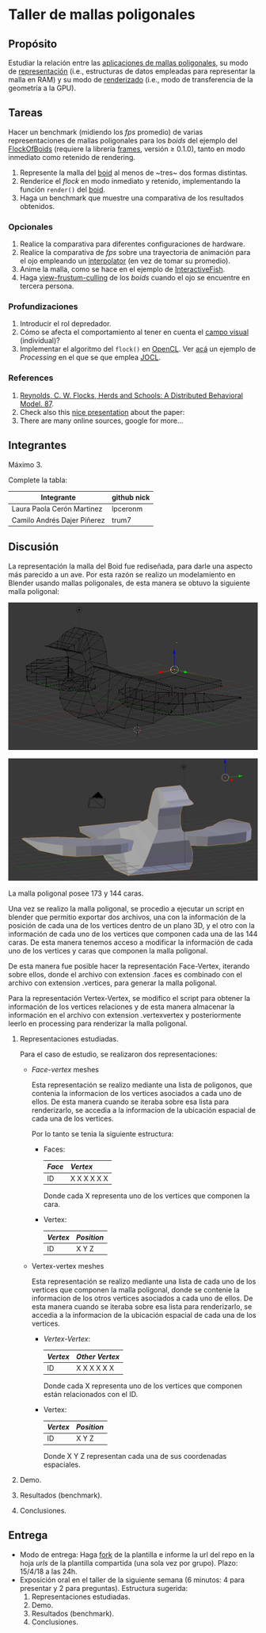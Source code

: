 # Taller de mallas poligonales

## Propósito

Estudiar la relación entre las [aplicaciones de mallas poligonales](https://github.com/VisualComputing/representation), su modo de [representación](https://en.wikipedia.org/wiki/Polygon_mesh) (i.e., estructuras de datos empleadas para representar la malla en RAM) y su modo de [renderizado](https://processing.org/tutorials/pshape/) (i.e., modo de transferencia de la geometría a la GPU).

## Tareas

Hacer un benchmark (midiendo los *fps* promedio) de varias representaciones de mallas poligonales para los _boids_ del ejemplo del [FlockOfBoids](https://github.com/VisualComputing/framesjs/tree/processing/examples/Advanced/FlockOfBoids) (requiere la librería [frames](https://github.com/VisualComputing/framesjs/releases), versión ≥ 0.1.0), tanto en modo inmediato como retenido de rendering.

1. Represente la malla del [boid](https://github.com/VisualComputing/framesjs/blob/processing/examples/Advanced/FlockOfBoids/Boid.pde) al menos de ~tres~ dos formas distintas.
2. Renderice el _flock_ en modo inmediato y retenido, implementando la función ```render()``` del [boid](https://github.com/VisualComputing/framesjs/blob/processing/examples/Advanced/FlockOfBoids/Boid.pde).
3. Haga un benchmark que muestre una comparativa de los resultados obtenidos.

### Opcionales

1. Realice la comparativa para diferentes configuraciones de hardware.
2. Realice la comparativa de *fps* sobre una trayectoria de animación para el ojo empleando un [interpolator](https://github.com/VisualComputing/framesjs/tree/processing/examples/Basics/B8_Interpolation2) (en vez de tomar su promedio).
3. Anime la malla, como se hace en el ejemplo de [InteractiveFish](https://github.com/VisualComputing/framesjs/tree/processing/examples/ik/InteractiveFish).
4. Haga [view-frustum-culling](https://github.com/VisualComputing/framesjs/tree/processing/examples/Demos/ViewFrustumCulling) de los _boids_ cuando el ojo se encuentre en tercera persona.

### Profundizaciones

1. Introducir el rol depredador.
2. Cómo se afecta el comportamiento al tener en cuenta el [campo visual](https://es.wikipedia.org/wiki/Campo_visual) (individual)?
3. Implementar el algoritmo del ```flock()``` en [OpenCL](https://en.wikipedia.org/wiki/OpenCL). Ver [acá](https://www.youtube.com/watch?v=4NU37rPOAsk) un ejemplo de *Processing* en el que se que emplea [JOCL](http://www.jocl.org/).

### References

1. [Reynolds, C. W. Flocks, Herds and Schools: A Distributed Behavioral Model. 87](http://www.cs.toronto.edu/~dt/siggraph97-course/cwr87/).
2. Check also this [nice presentation](https://pdfs.semanticscholar.org/73b1/5c60672971c44ef6304a39af19dc963cd0af.pdf) about the paper:
3. There are many online sources, google for more...

## Integrantes

Máximo 3.

Complete la tabla:

| Integrante | github nick |
|------------|-------------|
| Laura Paola Cerón Martinez       | lpceronm        |
| Camilo Andrés Dajer Piñerez      | trum7           |

## Discusión

  La representación la malla del Boid fue rediseñada, para darle una aspecto más parecido a un ave. Por esta razón se realizo un modelamiento en Blender usando mallas poligonales, de esta manera se obtuvo la siguiente malla poligonal:


  ![alt](./images/editmode.png)

  ![alt](./images/solid.png)

  La malla poligonal posee 173 y 144 caras.

  Una vez se realizo la malla poligonal, se procedio a ejecutar un script en blender que permitio exportar dos archivos, una con la información de la posición de cada una de los vertices dentro de un plano 3D, y el otro con la información de cada uno de los vertices que componen cada una de las 144 caras. De esta manera tenemos acceso a modificar la información de cada uno de los vertices y caras que componen la malla poligonal.

  De esta manera fue posible hacer la representación Face-Vertex, iterando sobre ellos, donde el archivo con extension .faces es combinado con el archivo con extension .vertices, para generar la malla poligonal.

  Para la representación Vertex-Vertex, se modifico el script para obtener la información de los vertices relaciones y de esta manera almacenar la información en el archivo con extension .vertexvertex y posteriormente leerlo en processing para renderizar la malla poligonal. 


  1. Representaciones estudiadas.
     
     Para el caso de estudio, se realizaron dos representaciones:
     
     - _Face-vertex_ meshes
      
       Esta representación se realizo mediante una lista de poligonos, que contenia la informacion de los vertices asociados a cada uno de ellos. De esta manera cuando se iteraba sobre esa lista para renderizarlo, se accedia a la informacion de la ubicación espacial de cada una de los vertices.

       Por lo tanto se tenia la siguiente estructura:

       * Faces: 

          | _Face_     |   _Vertex_  |
          |------------|-------------|
          | ID         | X X X X X X |
          
          Donde cada X representa uno de los vertices que componen la cara.

       * Vertex:

          | _Vertex_     |   _Position_  |
          |--------------|---------------|
          |     ID       |      X Y Z    |
          
          

     - Vertex-vertex meshes 
     
        Esta representación se realizo mediante una lista de cada uno de los vertices que componen la malla poligonal, donde se contenie la informacion de los otros vertices asociados a cada uno de ellos. De esta manera cuando se iteraba sobre esa lista para renderizarlo, se accedia a la informacion de la ubicación espacial de cada una de los vertices.

       * _Vertex-Vertex_: 

          | _Vertex_     |   _Other Vertex_  |
          |------------|-------------|
          | ID         | X X X X X X |
          
          Donde cada X representa uno de los vertices que componen están relacionados con el ID.

       * Vertex:

          | _Vertex_     |   _Position_  |
          |--------------|---------------|
          |     ID       |      X Y Z    |

          Donde X Y Z representan cada una de sus coordenadas espaciales. 

  2. Demo.
     

  3. Resultados (benchmark).
     

  4. Conclusiones.

## Entrega

* Modo de entrega: Haga [fork](https://help.github.com/articles/fork-a-repo/) de la plantilla e informe la url del repo en la hoja *urls* de la plantilla compartida (una sola vez por grupo). Plazo: 15/4/18 a las 24h.
* Exposición oral en el taller de la siguiente semana (6 minutos: 4 para presentar y 2 para preguntas). Estructura sugerida:
  1. Representaciones estudiadas.
  2. Demo.
  3. Resultados (benchmark).
  4. Conclusiones.
